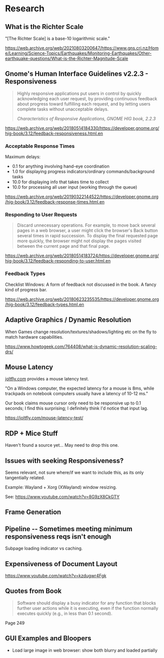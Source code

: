 # Research

## What is the Richter Scale

"[The Richter Scale] is a base-10 logarithmic scale."

<https://web.archive.org/web/20210803200647/https://www.gns.cri.nz/Home/Learning/Science-Topics/Earthquakes/Monitoring-Earthquakes/Other-earthquake-questions/What-is-the-Richter-Magnitude-Scale>

## Gnome's Human Interface Guidelines v2.2.3 - Responsiveness

> Highly responsive applications put users in control by quickly acknowledging each user request, by providing continuous feedback about progress toward fulfilling each request, and by letting users complete tasks without unacceptable delays.
> 
> <cite>Characteristics of Responsive Applications, GNOME HIG book, 2.2.3</cite>

<https://web.archive.org/web/20180514184330/https://developer.gnome.org/hig-book/3.12/feedback-responsiveness.html.en>

### Acceptable Response Times

Maximum delays:

- 0.1 for anything involving hand-eye coordination
- 1.0 for displaying progress indicators/ordinary commands/background tasks
- 10.0 for displaying info that takes time to collect
- 10.0 for processing all user input (working through the queue)

<https://web.archive.org/web/20190322144522/https://developer.gnome.org/hig-book/3.12/feedback-response-times.html.en>

### Responding to User Requests

> Discard unnecessary operations. For example, to move back several pages in a web browser, a user might click the browser's Back button several times in rapid succession. To display the final requested page more quickly, the browser might not display the pages visited between the current page and that final page.

<https://web.archive.org/web/20180514183724/https://developer.gnome.org/hig-book/3.12/feedback-responding-to-user.html.en>

### Feedback Types

Checklist Windows: A form of feedback not discussed in the book. A fancy kind of progress bar.

<https://web.archive.org/web/20180623235535/https://developer.gnome.org/hig-book/3.12/feedback-types.html.en>

## Adaptive Graphics / Dynamic Resolution

When Games change resolution/textures/shadows/lighting etc on the fly to match hardware capabilities.

<https://www.howtogeek.com/764408/what-is-dynamic-resolution-scaling-drs/>

## Mouse Latency

[joltfly.com](<https://joltfly.com>) provides a mouse latency test.

"On a Windows computer, the expected latency for a mouse is 8ms, while trackpads on notebook computers usually have a latency of 10-12 ms."

Our book claims mouse cursor only need to be responsive up to 0.1 seconds;
I find this surprising; I definitely think I'd notice that input lag.

<https://joltfly.com/mouse-latency-test/>

## RDP + Mice Stuff

Haven't found a source yet...
May need to drop this one.

## Issues with seeking Responsiveness?

Seems relevant, not sure where/if we want to include this, as its only tangentially related.

Example: Wayland + Xorg (XWayland) window resizing.

See: <https://www.youtube.com/watch?v=8G9zX8CkGTY>

## Frame Generation

<!-- TODO: Research Frame Generation -->

## Pipeline -- Sometimes meeting minimum responsiveness reqs isn't enough

Subpage loading indicator vs caching.

## Expensiveness of Document Layout

<https://www.youtube.com/watch?v=kzdugwr4Fgk>

## Quotes from Book

> Software should display a busy indicator for any function that blocks further user
> actions while it is executing, even if the function normally executes quickly (e.g., in
> less than 0.1 second). 

Page 249

## GUI Examples and Bloopers

- Load large image in web browser: show both blurry and loaded partially
